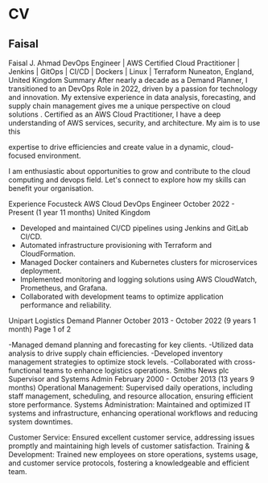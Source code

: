 # CV
## Faisal

Faisal J. Ahmad
DevOps Engineer | AWS Certified Cloud Practitioner | Jenkins |
GitOps | CI/CD | Dockers | Linux | Terraform
Nuneaton, England, United Kingdom
Summary
After nearly a decade as a Demand Planner, I transitioned to an
DevOps Role in 2022, driven by a passion for technology and
innovation. My extensive experience in data analysis, forecasting,
and supply chain management gives me a unique perspective on
cloud solutions .
Certified as an AWS Cloud Practitioner, I have a deep understanding
of AWS services, security, and architecture. My aim is to use this

expertise to drive efficiencies and create value in a dynamic, cloud-
focused environment.

I am enthusiastic about opportunities to grow and contribute to the
cloud computing and devops field. Let's connect to explore how my
skills can benefit your organisation.

Experience
Focusteck
AWS Cloud DevOps Engineer
October 2022 - Present (1 year 11 months)
United Kingdom
- Developed and maintained CI/CD pipelines using Jenkins and GitLab CI/CD.
- Automated infrastructure provisioning with Terraform and CloudFormation.
- Managed Docker containers and Kubernetes clusters for microservices
deployment.
- Implemented monitoring and logging solutions using AWS CloudWatch,
Prometheus, and Grafana.
- Collaborated with development teams to optimize application performance
and reliability.

Unipart Logistics
Demand Planner
October 2013 - October 2022 (9 years 1 month)
Page 1 of 2

-Managed demand planning and forecasting for key clients.
-Utilized data analysis to drive supply chain efficiencies.
-Developed inventory management strategies to optimize stock levels.
-Collaborated with cross-functional teams to enhance logistics operations.
Smiths News plc
Supervisor and Systems Admin
February 2000 - October 2013 (13 years 9 months)
Operational Management: Supervised daily operations, including staff
management, scheduling, and resource allocation, ensuring efficient store
performance.
Systems Administration: Maintained and optimized IT systems and
infrastructure, enhancing operational workflows and reducing system
downtimes.

Customer Service: Ensured excellent customer service, addressing issues
promptly and maintaining high levels of customer satisfaction.
Training & Development: Trained new employees on store operations,
systems usage, and customer service protocols, fostering a knowledgeable
and efficient team.